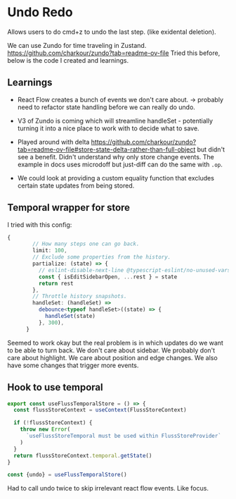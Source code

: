 # Undo Redo

Allows users to do cmd+z to undo the last step. (like exidental deletion).

We can use Zundo for time traveling in Zustand. https://github.com/charkour/zundo?tab=readme-ov-file
Tried this before, below is the code I created and learnings.

## Learnings

- React Flow creates a bunch of events we don't care about. -> probably need to refactor state handling before we can really do undo.
- V3 of Zundo is coming which will streamline handleSet - potentially turning it into a nice place to work with to decide what to save.
- Played around with delta https://github.com/charkour/zundo?tab=readme-ov-file#store-state-delta-rather-than-full-object but didn't see a benefit. Didn't understand why only store change events. The example in docs uses microdoff but just-diff can do the same with `.op`.

- We could look at providing a custom equality function that excludes certain state updates from being stored.

## Temporal wrapper for store

I tried with this config:

```typescript
{
        // How many steps one can go back.
        limit: 100,
        // Exclude some properties from the history.
        partialize: (state) => {
          // eslint-disable-next-line @typescript-eslint/no-unused-vars
          const { isEditSidebarOpen, ...rest } = state
          return rest
        },
        // Throttle history snapshots.
        handleSet: (handleSet) =>
          debounce<typeof handleSet>((state) => {
            handleSet(state)
          }, 300),
      }
```

Seemed to work okay but the real problem is in which updates do we want to be able to turn back. We don't care about sidebar. We probably don't care about highlight. We care about position and edge changes. We also have some changes that trigger more events.

## Hook to use temporal

```typescript
export const useFlussTemporalStore = () => {
  const flussStoreContext = useContext(FlussStoreContext)

  if (!flussStoreContext) {
    throw new Error(
      `useFlussStoreTemporal must be used within FlussStoreProvider`
    )
  }
  return flussStoreContext.temporal.getState()
}
```

```typescript
const {undo} = useFlussTemporalStore()
```

Had to call undo twice to skip irrelevant react flow events. Like focus.
